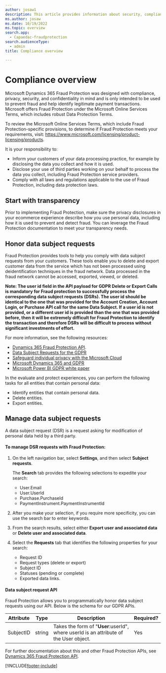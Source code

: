 ```yaml
---
author: josaw1
description: This article provides information about security, compliance, and data subject requests.
ms.author: josaw
ms.date: 10/19/2022
ms.topic: overview
search.app: 
  - Capaedac-fraudprotection
search.audienceType:
  - admin
title: Compliance overview

---
```


# Compliance overview

Microsoft Dynamics 365 Fraud Protection was designed with compliance, privacy, security, and confidentiality in mind and is only intended to be used to prevent fraud and help identify legitimate payment transactions. Microsoft offers Fraud Protection under the Microsoft Online Services Terms, which includes robust Data Protection Terms.

To review the Microsoft Online Services Terms, which include Fraud Protection-specific provisions, to determine if Fraud Protection meets your requirements, visit: https://www.microsoft.com/licensing/product-licensing/products.

It is your responsibility to:

- Inform your customers of your data processing practice, for example by disclosing the data you collect and how it is used. 
- Disclose your use of third parties working on your behalf to process the data you collect, including Fraud Protection service providers. 
- Comply with all laws and regulations applicable to the use of Fraud Protection, including data protection laws. 

## Start with transparency 

Prior to implementing Fraud Protection, make sure the privacy disclosures in your ecommerce experience describe how you use personal data, including how it is used to prevent and detect fraud. You can leverage the Fraud Protection documentation to meet your transparency needs. 

## Honor data subject requests

Fraud Protection provides tools to help you comply with data subject requests from your customers. These tools enable you to delete and export customer data from the service which has not been processed using deidentification techniques in the fraud network. Data processed in the fraud network cannot be accessed, exported, viewed, or deleted. 

**Note: The user id field in the API payload for GDPR Delete or Export Calls is mandatory for Fraud protection to successfully process the corresponding data subject requests (DSRs). The user id should be identical to the one that was provided for the Account Creation, Account Login, or Purchase API call for the same Data Subject. If a user id is not provided, or a different user id is provided than the one that was provided before, then it will be extremely difficult for Fraud Protection to identify the transaction and therefore DSRs will be difficult to process without significant investments of effort.** 

For more information, see the following resources:
- [Dynamics 365 Fraud Protection API](https://go.microsoft.com/fwlink/?linkid=2084942).
- [Data Subject Requests for the GDPR](/microsoft-365/compliance/gdpr-data-subject-requests)
- [Safeguard individual privacy with the Microsoft Cloud](https://www.microsoft.com/trustcenter/privacy/gdpr/gdpr-overview)
- [Microsoft Dynamics 365 and GDPR](/dynamics365/get-started/gdpr/index)
- [Microsoft Power BI GDPR white paper](https://powerbi.microsoft.com/blog/power-bi-gdpr-whitepaper-is-now-available/)

In the evaluate and protect experiences, you can perform the following tasks for all entities that contain personal data:

- Identify entities that contain personal data.
- Delete entities.
- Export entities.

## Manage data subject requests

A data subject request (DSR) is a request asking for modification of personal data held by a third party. 

#### To manage DSR requests with Fraud Protection:

1. On the left navigation bar, select **Settings**, and then select **Subject requests**. 

    The **Search** tab provides the following selections to expedite your search:

    - User.Email
    - User.UserId
    - Purchase.PurchaseId
    - PaymentInstrument.PaymentInstrumentId

1. After you make your selection, if you require more specificity, you can use the search bar to enter keywords. 
1. From the search results, select either **Export user and associated data** or **Delete user and associated data**.
1. Select the **Requests** tab that identifies the following properties for your search:

    - Request ID
    - Request types (delete or export)
    - Subject ID
    - Statuses (pending or complete)
    - Exported data links.

#### Data subject request API

Fraud Protection allows you to programmatically honor data subject requests using our API. Below is the schema for our GDPR APIs.


| Attribute                   | Type     | Description | Required? |
|-----------------------------|----------|-------------|---------|
| SubjectID                   | string   | Takes the form of "**User**:userId", where userId is an attribute of the User object. | Yes |



For further documentation about this and other Fraud Protection APIs, see [Dynamics 365 Fraud Protection API](https://go.microsoft.com/fwlink/?linkid=2084942).


[!INCLUDE[footer-include](includes/footer-banner.md)]
